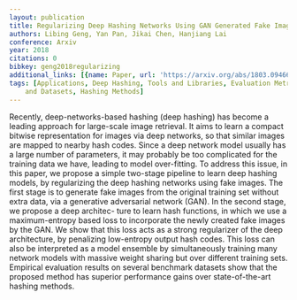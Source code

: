 ```yaml
---
layout: publication
title: Regularizing Deep Hashing Networks Using GAN Generated Fake Images
authors: Libing Geng, Yan Pan, Jikai Chen, Hanjiang Lai
conference: Arxiv
year: 2018
citations: 0
bibkey: geng2018regularizing
additional_links: [{name: Paper, url: 'https://arxiv.org/abs/1803.09466'}]
tags: [Applications, Deep Hashing, Tools and Libraries, Evaluation Metrics, Benchmarks
    and Datasets, Hashing Methods]
---
```

Recently, deep-networks-based hashing (deep hashing) has become a leading
approach for large-scale image retrieval. It aims to learn a compact bitwise
representation for images via deep networks, so that similar images are mapped
to nearby hash codes. Since a deep network model usually has a large number of
parameters, it may probably be too complicated for the training data we have,
leading to model over-fitting. To address this issue, in this paper, we propose
a simple two-stage pipeline to learn deep hashing models, by regularizing the
deep hashing networks using fake images. The first stage is to generate fake
images from the original training set without extra data, via a generative
adversarial network (GAN). In the second stage, we propose a deep architec-
ture to learn hash functions, in which we use a maximum-entropy based loss to
incorporate the newly created fake images by the GAN. We show that this loss
acts as a strong regularizer of the deep architecture, by penalizing
low-entropy output hash codes. This loss can also be interpreted as a model
ensemble by simultaneously training many network models with massive weight
sharing but over different training sets. Empirical evaluation results on
several benchmark datasets show that the proposed method has superior
performance gains over state-of-the-art hashing methods.
